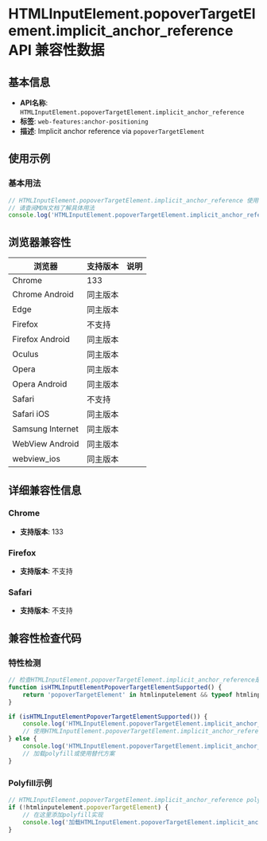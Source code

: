 # HTMLInputElement.popoverTargetElement.implicit_anchor_reference API 兼容性数据

## 基本信息

- **API名称**: `HTMLInputElement.popoverTargetElement.implicit_anchor_reference`
- **标签**: `web-features:anchor-positioning`
- **描述**: Implicit anchor reference via `popoverTargetElement`

## 使用示例

### 基本用法

```javascript
// HTMLInputElement.popoverTargetElement.implicit_anchor_reference 使用示例
// 请查阅MDN文档了解具体用法
console.log('HTMLInputElement.popoverTargetElement.implicit_anchor_reference API');
```

## 浏览器兼容性

| 浏览器 | 支持版本 | 说明 |
|--------|----------|------|
| Chrome | 133 |  |
| Chrome Android | 同主版本 |  |
| Edge | 同主版本 |  |
| Firefox | 不支持 |  |
| Firefox Android | 同主版本 |  |
| Oculus | 同主版本 |  |
| Opera | 同主版本 |  |
| Opera Android | 同主版本 |  |
| Safari | 不支持 |  |
| Safari iOS | 同主版本 |  |
| Samsung Internet | 同主版本 |  |
| WebView Android | 同主版本 |  |
| webview_ios | 同主版本 |  |

## 详细兼容性信息

### Chrome

- **支持版本**: 133

### Firefox

- **支持版本**: 不支持

### Safari

- **支持版本**: 不支持

## 兼容性检查代码

### 特性检测

```javascript
// 检查HTMLInputElement.popoverTargetElement.implicit_anchor_reference是否支持
function isHTMLInputElementPopoverTargetElementSupported() {
    return 'popoverTargetElement' in htmlinputelement && typeof htmlinputelement.popoverTargetElement === 'function';
}

if (isHTMLInputElementPopoverTargetElementSupported()) {
    console.log('HTMLInputElement.popoverTargetElement.implicit_anchor_reference 支持');
    // 使用HTMLInputElement.popoverTargetElement.implicit_anchor_reference
} else {
    console.log('HTMLInputElement.popoverTargetElement.implicit_anchor_reference 不支持，需要polyfill');
    // 加载polyfill或使用替代方案
}
```

### Polyfill示例

```javascript
// HTMLInputElement.popoverTargetElement.implicit_anchor_reference polyfill
if (!htmlinputelement.popoverTargetElement) {
    // 在这里添加polyfill实现
    console.log('加载HTMLInputElement.popoverTargetElement.implicit_anchor_reference polyfill');
}
```

